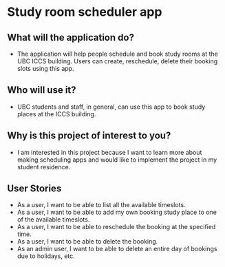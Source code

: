 <!--# My Personal Project-->
# Study room scheduler app

## What will the application do?
* The application will help people schedule and book study rooms at the UBC ICCS building. Users can create, reschedule, delete their booking slots using this app.

## Who will use it?
* UBC students and staff, in general, can use this app to book study places at the ICCS building.

## Why is this project of interest to you?
* I am interested in this project because I want to learn more about making scheduling apps and would like to implement the project in my student residence.

## User Stories
* As a user, I want to be able to list all the available timeslots.
* As a user, I want to be able to add my own booking study place to one of the available timeslots. 
* As a user, I want to be able to reschedule the booking at the specified time.
* As a user, I want to be able to delete the booking. 
* As an admin user, I want to be able to delete an entire day of bookings due to holidays, etc.  
<!-- A subtitle

A *bulleted* list:
- item 1
- item 2
- item 3
- item 4
- item 5
An example of text with **bold** and *italic* fonts.  
-->
